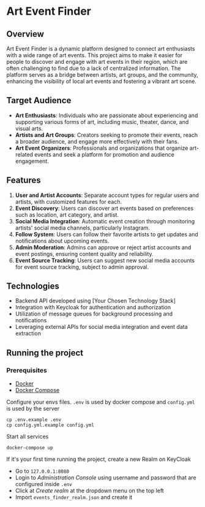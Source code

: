 # Art Event Finder

## Overview

Art Event Finder is a dynamic platform designed to connect art enthusiasts with a wide range of art events. This project aims to make it easier for people to discover and engage with art events in their region, which are often challenging to find due to a lack of centralized information. The platform serves as a bridge between artists, art groups, and the community, enhancing the visibility of local art events and fostering a vibrant art scene.

## Target Audience

- **Art Enthusiasts**: Individuals who are passionate about experiencing and supporting various forms of art, including music, theater, dance, and visual arts.
- **Artists and Art Groups**: Creators seeking to promote their events, reach a broader audience, and engage more effectively with their fans.
- **Art Event Organizers**: Professionals and organizations that organize art-related events and seek a platform for promotion and audience engagement.

## Features

1. **User and Artist Accounts**: Separate account types for regular users and artists, with customized features for each.
2. **Event Discovery**: Users can discover art events based on preferences such as location, art category, and artist.
3. **Social Media Integration**: Automatic event creation through monitoring artists' social media channels, particularly Instagram.
4. **Follow System**: Users can follow their favorite artists to get updates and notifications about upcoming events.
5. **Admin Moderation**: Admins can approve or reject artist accounts and event postings, ensuring content quality and reliability.
6. **Event Source Tracking**: Users can suggest new social media accounts for event source tracking, subject to admin approval.

## Technologies

- Backend API developed using [Your Chosen Technology Stack]
- Integration with Keycloak for authentication and authorization
- Utilization of message queues for background processing and notifications
- Leveraging external APIs for social media integration and event data extraction

## Running the project

### Prerequisites
- [Docker](https://docs.docker.com/desktop/?_gl=1*ah4slm*_ga*MTYzNTIzOTQ5Mi4xNzAzMjkyOTU3*_ga_XJWPQMJYHQ*MTcwMzM2OTc2My4zLjEuMTcwMzM2OTc2OC41NS4wLjA.)
- [Docker Compose](https://docs.docker.com/compose/install/)

Configure your envs files. `.env` is used by docker compose and `config.yml` is used by the server
```
cp .env.example .env
cp config.yml.example config.yml
```

Start all services
```
docker-compose up
```

If it's your first time running the project, create a new Realm on KeyCloak
- Go to `127.0.0.1:8080`
- Login to _Administration Console_ using username and password that are configured inside `.env`
- Click at _Create realm_ at the dropdown menu on the top left
- Import `events_finder_realm.json` and create it
